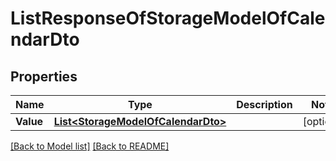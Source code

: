 # ListResponseOfStorageModelOfCalendarDto

## Properties
Name | Type | Description | Notes
------------ | ------------- | ------------- | -------------
**Value** | [**List&lt;StorageModelOfCalendarDto&gt;**](StorageModelOfCalendarDto.md) |  | [optional] 


[[Back to Model list]](Models.md) [[Back to README]](README.md)

